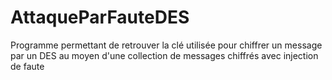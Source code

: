 # AttaqueParFauteDES
Programme permettant de retrouver la clé utilisée pour chiffrer un message par un DES au moyen d'une collection de messages chiffrés avec injection de faute
